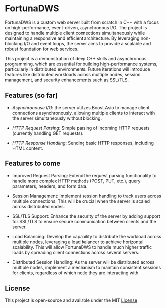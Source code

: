 # FortunaDWS

FortunaDWS is a custom web server built from scratch in C++ with a focus on high-performance, event-driven, asynchronous I/O. The project is designed to handle multiple client connections simultaneously while maintaining a responsive and efficient architecture. By leveraging non-blocking I/O and event loops, the server aims to provide a scalable and robust foundation for web services.

This project is a demonstration of deep C++ skills and asynchronous programming, which are essential for building high-performance systems, particularly in distributed environments. Future iterations will introduce features like distributed workloads across multiple nodes, session management, and security enhancements such as SSL/TLS.

## Features (so far)

- _Asynchronouse I/O_: the server utilizes Boost.Asio to manage client connections asynchronously, allowing multiple clients to interact with the server simultaneously without blocking.

- _HTTP Request Parsing_: Simple parsing of incoming HTTP requests (currently handling GET requests).

- _HTTP Response Handling_: Sending basic HTTP responses, including HTML content.

## Features to come

- Improved Request Parsing: Extend the request parsing functionality to handle more complex HTTP methods (POST, PUT, etc.), query parameters, headers, and form data.

- Session Management: Implement session handling to track users across multiple connections. This will be crucial when the server is scaled across distributed nodes.

- SSL/TLS Support: Enhance the security of the server by adding support for SSL/TLS to ensure secure communication between clients and the server.

- Load Balancing: Develop the capability to distribute the workload across multiple nodes, leveraging a load balancer to achieve horizontal scalability. This will allow FortunaDWS to handle much higher traffic loads by spreading client connections across several servers.

- Distributed Session Handling: As the server will be distributed across multiple nodes, implement a mechanism to maintain consistent sessions for clients, regardless of which node they are interacting with.

## License

This project is open-source and available under the MIT [License](LICENSE)
